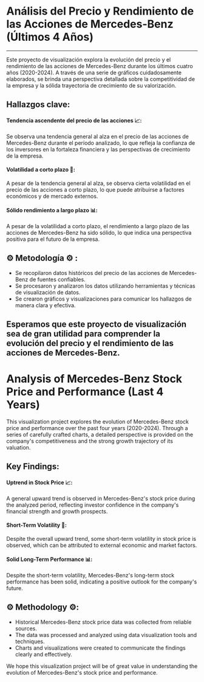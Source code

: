 # Análisis del Precio y Rendimiento de las Acciones de Mercedes-Benz (Últimos 4 Años)
---
Este proyecto de visualización explora la evolución del precio y el rendimiento de las acciones de Mercedes-Benz durante los últimos cuatro años (2020-2024). A través de una serie de gráficos cuidadosamente elaborados, se brinda una perspectiva detallada sobre la competitividad de la empresa y la sólida trayectoria de crecimiento de su valorización.

## Hallazgos clave:

#### Tendencia ascendente del precio de las acciones 📈: 
  Se observa una tendencia general al alza en el precio de las acciones de Mercedes-Benz durante el período          analizado, lo que refleja la confianza de los inversores en la fortaleza financiera y las perspectivas de          crecimiento de la empresa.
#### Volatilidad a corto plazo 🎢: 
  A pesar de la tendencia general al alza, se observa cierta volatilidad en el precio de las acciones a corto        plazo, lo que puede atribuirse a factores económicos y de mercado externos.
#### Sólido rendimiento a largo plazo 📊: 
  A pesar de la volatilidad a corto plazo, el rendimiento a largo plazo de las acciones de Mercedes-Benz ha sido   sólido, lo que indica una perspectiva positiva para el futuro de la empresa.

## ⚙️ Metodología ⚙️ :

* Se recopilaron datos históricos del precio de las acciones de Mercedes-Benz de fuentes confiables.
* Se procesaron y analizaron los datos utilizando herramientas y técnicas de visualización de datos.
* Se crearon gráficos y visualizaciones para comunicar los hallazgos de manera clara y efectiva.

Esperamos que este proyecto de visualización sea de gran utilidad para comprender la evolución del precio y el rendimiento de las acciones de Mercedes-Benz.
----

# Analysis of Mercedes-Benz Stock Price and Performance (Last 4 Years)

This visualization project explores the evolution of Mercedes-Benz stock price and performance over the past four years (2020-2024). Through a series of carefully crafted charts, a detailed perspective is provided on the company's competitiveness and the strong growth trajectory of its valuation.

## Key Findings:

#### Uptrend in Stock Price 📈:

A general upward trend is observed in Mercedes-Benz's stock price during the analyzed period, reflecting investor confidence in the company's financial strength and growth prospects.

#### Short-Term Volatility 🎢:

Despite the overall upward trend, some short-term volatility in stock price is observed, which can be attributed to external economic and market factors.

#### Solid Long-Term Performance 📊:

Despite the short-term volatility, Mercedes-Benz's long-term stock performance has been solid, indicating a positive outlook for the company's future.

## ⚙️ Methodology ⚙️:

* Historical Mercedes-Benz stock price data was collected from reliable sources.
* The data was processed and analyzed using data visualization tools and techniques.
* Charts and visualizations were created to communicate the findings clearly and effectively.

We hope this visualization project will be of great value in understanding the evolution of Mercedes-Benz's stock price and performance.
